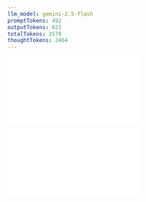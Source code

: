 ```yaml
---
llm_model: gemini-2.5-flash
promptTokens: 492
outputTokens: 623
totalTokens: 3579
thoughtTokens: 2464
---
```


![@](steps/modify.9deca360.md)

![@](steps/response.92a1dba2.md)